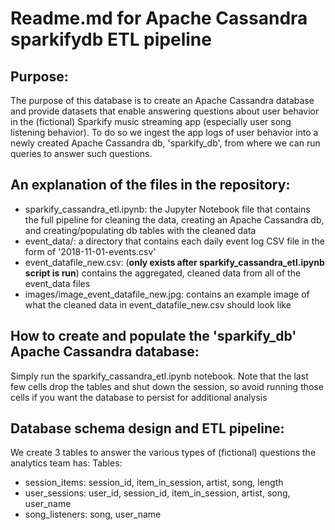 # Readme.md for Apache Cassandra sparkifydb ETL pipeline

## Purpose:
The purpose of this database is to create an Apache Cassandra database and provide datasets that enable answering questions about user behavior in the (fictional)
Sparkify music streaming app (especially user song listening behavior). To do so we ingest the app logs of user behavior into a newly created
Apache Cassandra db, 'sparkify_db', from where we can run queries to answer such questions.

## An explanation of the files in the repository:
* sparkify_cassandra_etl.ipynb: the Jupyter Notebook file that contains the full pipeline for cleaning the data, creating an Apache Cassandra db, and creating/populating db tables with the cleaned data
* event_data/: a directory that contains each daily event log CSV file in the form of '2018-11-01-events.csv'
* event_datafile_new.csv: (**only exists after sparkify_cassandra_etl.ipynb script is run**) contains the aggregated, cleaned data from all of the event_data files
* images/image_event_datafile_new.jpg: contains an example image of what the cleaned data in event_datafile_new.csv should look like

## How to create and populate the 'sparkify_db' Apache Cassandra database:
Simply run the sparkify_cassandra_etl.ipynb notebook. Note that the last few cells drop the tables and shut down the session, so avoid running those cells if you want the database to persist for additional analysis

## Database schema design and ETL pipeline:
We create 3 tables to answer the various types of (fictional) questions the analytics team has:
Tables:
* session_items: session_id, item_in_session, artist, song, length
* user_sessions: user_id, session_id, item_in_session, artist, song, user_name
* song_listeners: song, user_name
